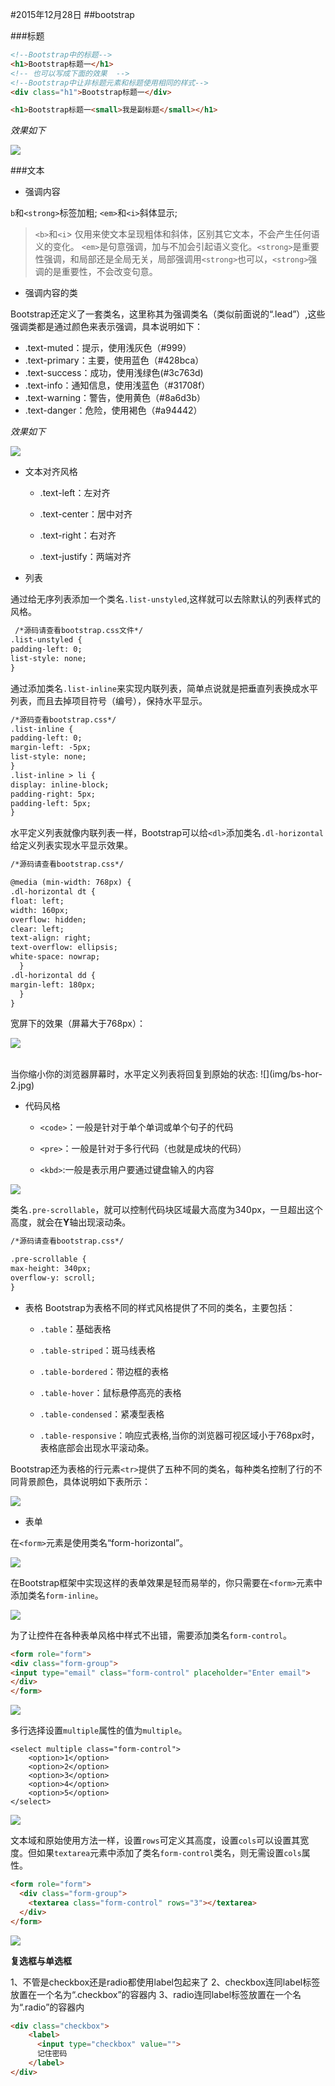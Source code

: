 #2015年12月28日
##bootstrap

###标题

```html
<!--Bootstrap中的标题-->
<h1>Bootstrap标题一</h1>
<!-- 也可以写成下面的效果  -->
<!--Bootstrap中让非标题元素和标题使用相同的样式-->
<div class="h1">Bootstrap标题一</div>
```


```html 
<h1>Bootstrap标题一<small>我是副标题</small></h1>
```

*效果如下*

![](img/bs-title.jpg)

###文本

 - 强调内容

`b`和`<strong>`标签加粗;
`<em>`和`<i>`斜体显示;

>`<b>`和`<i`> 仅用来使文本呈现粗体和斜体，区别其它文本，不会产生任何语义的变化。
`<em>`是句意强调，加与不加会引起语义变化。`<strong>`是重要性强调，和局部还是全局无关，局部强调用`<strong>`也可以，`<strong>`强调的是重要性，不会改变句意。
 
 - 强调内容的类

Bootstrap还定义了一套类名，这里称其为强调类名（类似前面说的“.lead”）,这些强调类都是通过颜色来表示强调，具本说明如下：

 - .text-muted：提示，使用浅灰色（#999）
 - .text-primary：主要，使用蓝色（#428bca）
 - .text-success：成功，使用浅绿色(#3c763d)
 - .text-info：通知信息，使用浅蓝色（#31708f）
 - .text-warning：警告，使用黄色（#8a6d3b）
 - .text-danger：危险，使用褐色（#a94442）

*效果如下*

![](img/bs-text.jpg)

 - 文本对齐风格

     + .text-left：左对齐

     + .text-center：居中对齐

     + .text-right：右对齐

     + .text-justify：两端对齐

 - 列表

通过给无序列表添加一个类名`.list-unstyled`,这样就可以去除默认的列表样式的风格。

```html 
 /*源码请查看bootstrap.css文件*/
.list-unstyled {
padding-left: 0;
list-style: none;
}
```

通过添加类名`.list-inline`来实现内联列表，简单点说就是把垂直列表换成水平列表，而且去掉项目符号（编号），保持水平显示。

```html 
/*源码查看bootstrap.css*/
.list-inline {
padding-left: 0;
margin-left: -5px;
list-style: none;
}
.list-inline > li {
display: inline-block;
padding-right: 5px;
padding-left: 5px;
}
```

水平定义列表就像内联列表一样，Bootstrap可以给`<dl>`添加类名`.dl-horizontal`给定义列表实现水平显示效果。

```html
/*源码请查看bootstrap.css*/

@media (min-width: 768px) {
.dl-horizontal dt {
float: left;
width: 160px;
overflow: hidden;
clear: left;
text-align: right;
text-overflow: ellipsis;
white-space: nowrap;
  }
.dl-horizontal dd {
margin-left: 180px;
  }
}
```

宽屏下的效果（屏幕大于768px）：

![](img/bs-hor.jpg)


<br/>
当你缩小你的浏览器屏幕时，水平定义列表将回复到原始的状态:
![](img/bs-hor-2.jpg)


 - 代码风格


     + `<code>`：一般是针对于单个单词或单个句子的代码
     
     + `<pre>`：一般是针对于多行代码（也就是成块的代码）

     + `<kbd>`:一般是表示用户要通过键盘输入的内容 

![](img/bs-code.jpg)

类名`.pre-scrollable`，就可以控制代码块区域最大高度为340px，一旦超出这个高度，就会在**Y**轴出现滚动条。

```html 
/*源码请查看bootstrap.css*/

.pre-scrollable {
max-height: 340px;
overflow-y: scroll;
}
```

 - 表格
Bootstrap为表格不同的样式风格提供了不同的类名，主要包括：

     + `.table`：基础表格 

     + `.table-striped`：斑马线表格

     + `.table-bordered`：带边框的表格

     + `.table-hover`：鼠标悬停高亮的表格

     + `.table-condensed`：紧凑型表格

     + `.table-responsive`：响应式表格,当你的浏览器可视区域小于768px时，表格底部会出现水平滚动条。

Bootstrap还为表格的行元素`<tr>`提供了五种不同的类名，每种类名控制了行的不同背景颜色，具体说明如下表所示：

![](img/bs-tr.jpg)

 - 表单

在`<form>`元素是使用类名“form-horizontal”。

![](img/bs-form.jpg)

在Bootstrap框架中实现这样的表单效果是轻而易举的，你只需要在`<form>`元素中添加类名`form-inline`。

![](img/bs-form-1.jpg)


为了让控件在各种表单风格中样式不出错，需要添加类名`form-control`。

```html
<form role="form">
<div class="form-group">
<input type="email" class="form-control" placeholder="Enter email">
</div>
</form>
```

![](img/bs-form-2.jpg)


多行选择设置`multiple`属性的值为`multiple`。

```html5
<select multiple class="form-control">
    <option>1</option>
    <option>2</option>
    <option>3</option>
    <option>4</option>
    <option>5</option>
</select>
```

![](img/bs-form-3.jpg)

文本域和原始使用方法一样，设置`rows`可定义其高度，设置`cols`可以设置其宽度。但如果`textarea`元素中添加了类名`form-control`类名，则无需设置`cols`属性。

```html 
<form role="form">
  <div class="form-group">
    <textarea class="form-control" rows="3"></textarea>
  </div>
</form>
```


![](img/bs-form-4.jpg)

**复选框与单选框**

 1、不管是checkbox还是radio都使用label包起来了
 2、checkbox连同label标签放置在一个名为“.checkbox”的容器内
 3、radio连同label标签放置在一个名为“.radio”的容器内

```html 
<div class="checkbox">
    <label>
      <input type="checkbox" value="">
      记住密码
    </label>
</div>
```
